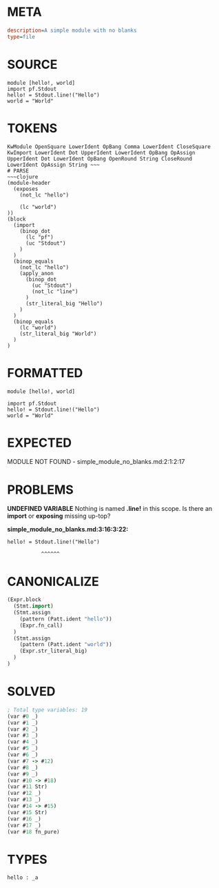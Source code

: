 # META
~~~ini
description=A simple module with no blanks
type=file
~~~
# SOURCE
~~~roc
module [hello!, world]
import pf.Stdout
hello! = Stdout.line!("Hello")
world = "World"
~~~
# TOKENS
~~~text
KwModule OpenSquare LowerIdent OpBang Comma LowerIdent CloseSquare KwImport LowerIdent Dot UpperIdent LowerIdent OpBang OpAssign UpperIdent Dot LowerIdent OpBang OpenRound String CloseRound LowerIdent OpAssign String ~~~
# PARSE
~~~clojure
(module-header
  (exposes
    (not_lc "hello")

    (lc "world")
))
(block
  (import
    (binop_dot
      (lc "pf")
      (uc "Stdout")
    )
  )
  (binop_equals
    (not_lc "hello")
    (apply_anon
      (binop_dot
        (uc "Stdout")
        (not_lc "line")
      )
      (str_literal_big "Hello")
    )
  )
  (binop_equals
    (lc "world")
    (str_literal_big "World")
  )
)
~~~
# FORMATTED
~~~roc
module [hello!, world]

import pf.Stdout
hello! = Stdout.line!("Hello")
world = "World"
~~~
# EXPECTED
MODULE NOT FOUND - simple_module_no_blanks.md:2:1:2:17
# PROBLEMS
**UNDEFINED VARIABLE**
Nothing is named **.line!** in this scope.
Is there an **import** or **exposing** missing up-top?

**simple_module_no_blanks.md:3:16:3:22:**
```roc
hello! = Stdout.line!("Hello")
```
               ^^^^^^


# CANONICALIZE
~~~clojure
(Expr.block
  (Stmt.import)
  (Stmt.assign
    (pattern (Patt.ident "hello"))
    (Expr.fn_call)
  )
  (Stmt.assign
    (pattern (Patt.ident "world"))
    (Expr.str_literal_big)
  )
)
~~~
# SOLVED
~~~clojure
; Total type variables: 19
(var #0 _)
(var #1 _)
(var #2 _)
(var #3 _)
(var #4 _)
(var #5 _)
(var #6 _)
(var #7 -> #12)
(var #8 _)
(var #9 _)
(var #10 -> #18)
(var #11 Str)
(var #12 _)
(var #13 _)
(var #14 -> #15)
(var #15 Str)
(var #16 _)
(var #17 _)
(var #18 fn_pure)
~~~
# TYPES
~~~roc
hello : _a
~~~
